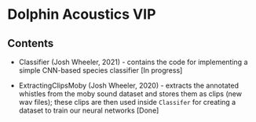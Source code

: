 # Dolphin Acoustics VIP

## Contents

- Classifier (Josh Wheeler, 2021) - contains the code for implementing a simple CNN-based species classifier [In progress]

- ExtractingClipsMoby (Josh Wheeler, 2020) - extracts the annotated whistles from the moby sound dataset and stores them as clips (new wav files); these clips are then used inside `Classifer` for creating a dataset to train our neural networks [Done]

